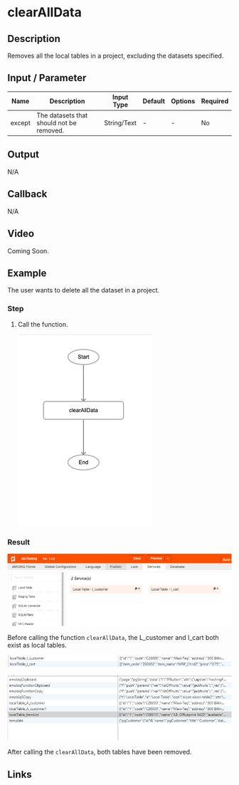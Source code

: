 ﻿# clearAllData

## Description

Removes all the local tables in a project, excluding the datasets specified.

## Input / Parameter

| Name | Description | Input Type | Default | Options | Required |
| ------ | ------ | ------ | ------ | ------ | ------ |
| except | The datasets that should not be removed. | String/Text | - | - | No |

## Output

N/A

## Callback

N/A

## Video

Coming Soon.

<!-- Format: [![Video]({image-path}?raw=true)]({url-link}) -->


## Example


The user wants to delete all the dataset in a project.

### Step

1. Call the function.
   
   ![](./clearAllData-step-1.png?raw=true)
   
### Result

![](./clearAllData-result-1.png?raw=true)

Before calling the function `clearAllData`, the
L_customer and l_cart both exist as local tables.

![](./clearAllData-result-2.png?raw=true)

![](./clearAllData-result-3.png?raw=true)

After calling the `clearAllData`, both tables have been removed.



## Links